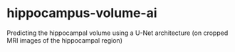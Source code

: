 # hippocampus-volume-ai
Predicting the hippocampal volume using a U-Net architecture (on cropped MRI images of the hippocampal region)
